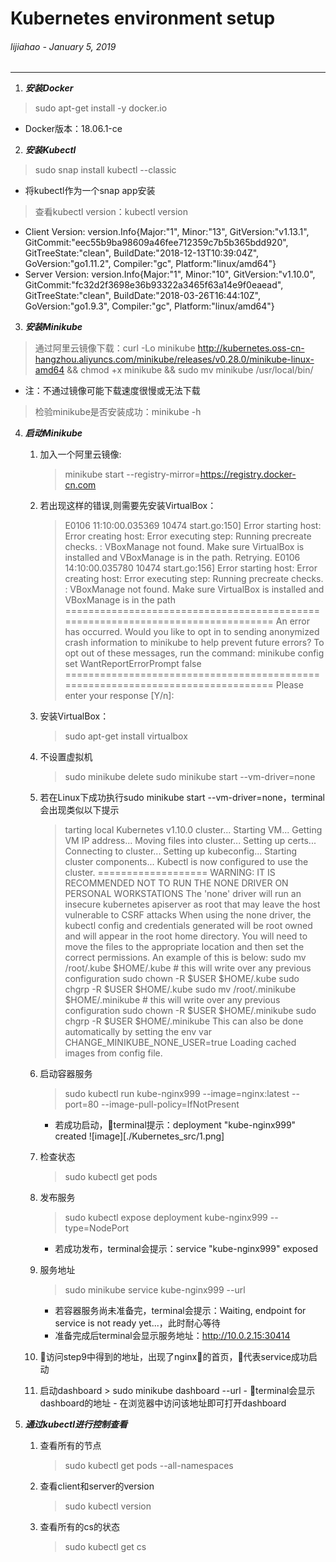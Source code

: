 # **Kubernetes environment setup**
###### lijiahao - January 5, 2019
---
1. ***安装Docker***
> sudo apt-get install -y docker.io
 - Docker版本：18.06.1-ce

2. ***安装Kubectl***
> sudo snap install kubectl --classic
- 将kubectl作为一个snap app安装
> 查看kubectl version：kubectl version
- Client Version: version.Info{Major:"1", Minor:"13", GitVersion:"v1.13.1", GitCommit:"eec55b9ba98609a46fee712359c7b5b365bdd920", GitTreeState:"clean", BuildDate:"2018-12-13T10:39:04Z", GoVersion:"go1.11.2", Compiler:"gc", Platform:"linux/amd64"}
- Server Version: version.Info{Major:"1", Minor:"10", GitVersion:"v1.10.0", GitCommit:"fc32d2f3698e36b93322a3465f63a14e9f0eaead", GitTreeState:"clean", BuildDate:"2018-03-26T16:44:10Z", GoVersion:"go1.9.3", Compiler:"gc", Platform:"linux/amd64"}
  
3. ***安装Minikube***
> 通过阿里云镜像下载：curl -Lo minikube http://kubernetes.oss-cn-hangzhou.aliyuncs.com/minikube/releases/v0.28.0/minikube-linux-amd64 && chmod +x minikube && sudo mv minikube /usr/local/bin/
- 注：不通过镜像可能下载速度很慢或无法下载
> 检验minikube是否安装成功：minikube -h

4. ***启动Minikube***
     1. 加入一个阿里云镜像:
        > minikube start --registry-mirror=https://registry.docker-cn.com

     2. 若出现这样的错误,则需要先安装VirtualBox：
        > E0106 11:10:00.035369   10474 start.go:150] Error starting host: Error creating host: Error executing step: Running precreate checks.
: VBoxManage not found. Make sure VirtualBox is installed and VBoxManage is in the path.
 Retrying.
E0106 14:10:00.035780   10474 start.go:156] Error starting host:  Error creating host: Error executing step: Running precreate checks.
: VBoxManage not found. Make sure VirtualBox is installed and VBoxManage is in the path
================================================================================
An error has occurred. Would you like to opt in to sending anonymized crash
information to minikube to help prevent future errors?
To opt out of these messages, run the command:
    minikube config set WantReportErrorPrompt false
================================================================================
Please enter your response [Y/n]:

     3. 安装VirtualBox：
        > sudo apt-get install virtualbox
     4. 不设置虚拟机
        > sudo minikube delete
        > sudo minikube start --vm-driver=none
     5. 若在Linux下成功执行sudo minikube start --vm-driver=none，terminal会出现类似以下提示
        > tarting local Kubernetes v1.10.0 cluster...
Starting VM...
Getting VM IP address...
Moving files into cluster...
Setting up certs...
Connecting to cluster...
Setting up kubeconfig...
Starting cluster components...
Kubectl is now configured to use the cluster.
===================
WARNING: IT IS RECOMMENDED NOT TO RUN THE NONE DRIVER ON PERSONAL WORKSTATIONS
	The 'none' driver will run an insecure kubernetes apiserver as root that may leave the host vulnerable to CSRF attacks
When using the none driver, the kubectl config and credentials generated will be root owned and will appear in the root home directory.
You will need to move the files to the appropriate location and then set the correct permissions.  An example of this is below:
	sudo mv /root/.kube $HOME/.kube # this will write over any previous configuration
	sudo chown -R $USER $HOME/.kube
	sudo chgrp -R $USER $HOME/.kube
	sudo mv /root/.minikube $HOME/.minikube # this will write over any previous configuration
	sudo chown -R $USER $HOME/.minikube
	sudo chgrp -R $USER $HOME/.minikube
This can also be done automatically by setting the env var CHANGE_MINIKUBE_NONE_USER=true
Loading cached images from config file.

     6. 启动容器服务
        > sudo kubectl run kube-nginx999 --image=nginx:latest --port=80 --image-pull-policy=IfNotPresent
        - 若成功启动，terminal提示：deployment "kube-nginx999" created
         ![image][./Kubernetes_src/1.png]
     7. 检查状态
        > sudo kubectl get pods
     8. 发布服务
        > sudo kubectl expose deployment kube-nginx999 --type=NodePort
        - 若成功发布，terminal会提示：service "kube-nginx999" exposed
     9. 服务地址
        > sudo minikube service kube-nginx999 --url
        - 若容器服务尚未准备完，terminal会提示：Waiting, endpoint for service is not ready yet...，此时耐心等待
        - 准备完成后terminal会显示服务地址：http://10.0.2.15:30414

     10. 访问step9中得到的地址，出现了nginx的首页，代表service成功启动


     11. 启动dashboard
        > sudo minikube dashboard --url
        - terminal会显示dashboard的地址
        - 在浏览器中访问该地址即可打开dashboard

5. ***通过kubectl进行控制查看***
    1. 查看所有的节点
        > sudo kubectl get pods --all-namespaces

    2. 查看client和server的version
        > sudo kubectl version

    3. 查看所有的cs的状态
        > sudo kubectl get cs


